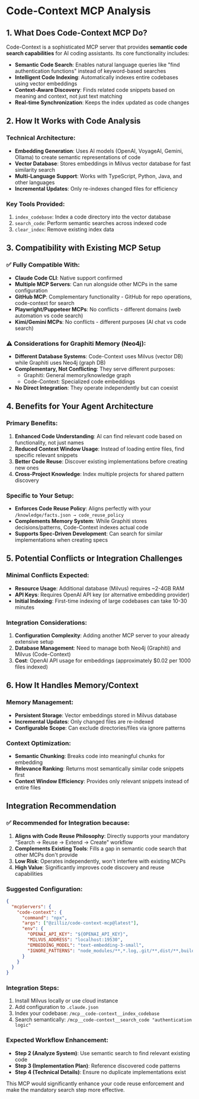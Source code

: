 # Code-Context MCP Analysis

## 1. What Does Code-Context MCP Do?

Code-Context is a sophisticated MCP server that provides **semantic code search capabilities** for AI coding assistants. Its core functionality includes:

- **Semantic Code Search**: Enables natural language queries like "find authentication functions" instead of keyword-based searches
- **Intelligent Code Indexing**: Automatically indexes entire codebases using vector embeddings
- **Context-Aware Discovery**: Finds related code snippets based on meaning and context, not just text matching
- **Real-time Synchronization**: Keeps the index updated as code changes

## 2. How It Works with Code Analysis

### Technical Architecture:
- **Embedding Generation**: Uses AI models (OpenAI, VoyageAI, Gemini, Ollama) to create semantic representations of code
- **Vector Database**: Stores embeddings in Milvus vector database for fast similarity search
- **Multi-Language Support**: Works with TypeScript, Python, Java, and other languages
- **Incremental Updates**: Only re-indexes changed files for efficiency

### Key Tools Provided:
1. `index_codebase`: Index a code directory into the vector database
2. `search_code`: Perform semantic searches across indexed code
3. `clear_index`: Remove existing index data

## 3. Compatibility with Existing MCP Setup

### ✅ **Fully Compatible With:**
- **Claude Code CLI**: Native support confirmed
- **Multiple MCP Servers**: Can run alongside other MCPs in the same configuration
- **GitHub MCP**: Complementary functionality - GitHub for repo operations, code-context for search
- **Playwright/Puppeteer MCPs**: No conflicts - different domains (web automation vs code search)
- **Kimi/Gemini MCPs**: No conflicts - different purposes (AI chat vs code search)

### ⚠️ **Considerations for Graphiti Memory (Neo4j):**
- **Different Database Systems**: Code-Context uses Milvus (vector DB) while Graphiti uses Neo4j (graph DB)
- **Complementary, Not Conflicting**: They serve different purposes:
  - Graphiti: General memory/knowledge graph
  - Code-Context: Specialized code embeddings
- **No Direct Integration**: They operate independently but can coexist

## 4. Benefits for Your Agent Architecture

### Primary Benefits:
1. **Enhanced Code Understanding**: AI can find relevant code based on functionality, not just names
2. **Reduced Context Window Usage**: Instead of loading entire files, find specific relevant snippets
3. **Better Code Reuse**: Discover existing implementations before creating new ones
4. **Cross-Project Knowledge**: Index multiple projects for shared pattern discovery

### Specific to Your Setup:
- **Enforces Code Reuse Policy**: Aligns perfectly with your `/knowledge/facts.json → code_reuse_policy`
- **Complements Memory System**: While Graphiti stores decisions/patterns, Code-Context indexes actual code
- **Supports Spec-Driven Development**: Can search for similar implementations when creating specs

## 5. Potential Conflicts or Integration Challenges

### Minimal Conflicts Expected:
- **Resource Usage**: Additional database (Milvus) requires ~2-4GB RAM
- **API Keys**: Requires OpenAI API key (or alternative embedding provider)
- **Initial Indexing**: First-time indexing of large codebases can take 10-30 minutes

### Integration Considerations:
1. **Configuration Complexity**: Adding another MCP server to your already extensive setup
2. **Database Management**: Need to manage both Neo4j (Graphiti) and Milvus (Code-Context)
3. **Cost**: OpenAI API usage for embeddings (approximately $0.02 per 1000 files indexed)

## 6. How It Handles Memory/Context

### Memory Management:
- **Persistent Storage**: Vector embeddings stored in Milvus database
- **Incremental Updates**: Only changed files are re-indexed
- **Configurable Scope**: Can exclude directories/files via ignore patterns

### Context Optimization:
- **Semantic Chunking**: Breaks code into meaningful chunks for embedding
- **Relevance Ranking**: Returns most semantically similar code snippets first
- **Context Window Efficiency**: Provides only relevant snippets instead of entire files

## Integration Recommendation

### ✅ **Recommended for Integration** because:

1. **Aligns with Code Reuse Philosophy**: Directly supports your mandatory "Search → Reuse → Extend → Create" workflow
2. **Complements Existing Tools**: Fills a gap in semantic code search that other MCPs don't provide
3. **Low Risk**: Operates independently, won't interfere with existing MCPs
4. **High Value**: Significantly improves code discovery and reuse capabilities

### Suggested Configuration:

```json
{
  "mcpServers": {
    "code-context": {
      "command": "npx",
      "args": ["@zilliz/code-context-mcp@latest"],
      "env": {
        "OPENAI_API_KEY": "${OPENAI_API_KEY}",
        "MILVUS_ADDRESS": "localhost:19530",
        "EMBEDDING_MODEL": "text-embedding-3-small",
        "IGNORE_PATTERNS": "node_modules/**,*.log,.git/**,dist/**,build/**"
      }
    }
  }
}
```

### Integration Steps:
1. Install Milvus locally or use cloud instance
2. Add configuration to `.claude.json`
3. Index your codebase: `/mcp__code-context__index_codebase`
4. Search semantically: `/mcp__code-context__search_code "authentication logic"`

### Expected Workflow Enhancement:
- **Step 2 (Analyze System)**: Use semantic search to find relevant existing code
- **Step 3 (Implementation Plan)**: Reference discovered code patterns
- **Step 4 (Technical Details)**: Ensure no duplicate implementations exist

This MCP would significantly enhance your code reuse enforcement and make the mandatory search step more effective.